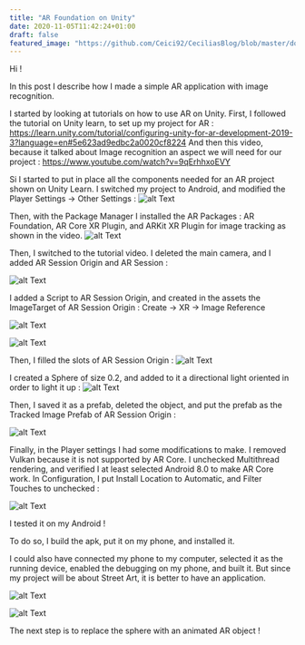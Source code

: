 ```yaml
---
title: "AR Foundation on Unity"
date: 2020-11-05T11:42:24+01:00
draft: false
featured_image: "https://github.com/Ceici92/CeciliasBlog/blob/master/docs/images/AR/ARFoundations/TestAR.gif?raw=true"
---
```


Hi !

In this post I describe how I made a simple AR application with image recognition.


I started by looking at tutorials on how to use AR on Unity.
First, I followed the tutorial on Unity learn, to set up my project for AR :
https://learn.unity.com/tutorial/configuring-unity-for-ar-development-2019-3?language=en#5e623ad9edbc2a0020cf8224
And then this video, because it talked about Image recognition an aspect we will need for our project :
https://www.youtube.com/watch?v=9qErhhxoEVY


Si I started to put in place all the components needed for an AR project shown on Unity Learn.
I switched my project to Android, and modified the Player Settings -> Other Settings :
![alt Text](https://github.com/Ceici92/CeciliasBlog/blob/master/docs/images/AR/ARFoundations/ProjectSettings.png?raw=true "ProjSettings")
 

Then, with the Package Manager I installed the AR Packages : AR Foundation, AR Core XR Plugin, and ARKit XR Plugin for image tracking as shown in the video.
 ![alt Text](https://github.com/Ceici92/CeciliasBlog/blob/master/docs/images/AR/ARFoundations/ProjectSettings2.png?raw=true "ProjSettings2")



Then, I switched to the tutorial video.
I deleted the main camera, and I added AR Session Origin and AR Session :

![alt Text](https://github.com/Ceici92/CeciliasBlog/blob/master/docs/images/AR/ARFoundations/ARSession.png?raw=true "ARSession")



I added a Script to AR Session Origin, and created in the assets the ImageTarget of AR Session Origin : Create -> XR -> Image Reference

![alt Text](https://github.com/Ceici92/CeciliasBlog/blob/master/docs/images/AR/ARFoundations/ARSession2.png?raw=true "ARSession2")

![alt Text](https://github.com/Ceici92/CeciliasBlog/blob/master/docs/images/AR/ARFoundations/Target.png?raw=true "Target")


Then, I filled the slots of AR Session Origin :
![alt Text](https://github.com/Ceici92/CeciliasBlog/blob/master/docs/images/AR/ARFoundations/ARSessionOrigin.png?raw=true "ARSessionOrigin")


I created a Sphere of size 0.2, and added to it a directional light oriented in order to light it up :
![alt Text](https://github.com/Ceici92/CeciliasBlog/blob/master/docs/images/AR/ARFoundations/Sphere.png?raw=true "Sphere")


Then, I saved it as a prefab, deleted the object, and put the prefab as the Tracked Image Prefab of AR Session Origin :

![alt Text](https://github.com/Ceici92/CeciliasBlog/blob/master/docs/images/AR/ARFoundations/ARSphere.png?raw=true "ARSphere")


Finally, in the Player settings I had some modifications to make.
I removed Vulkan because it is not supported by AR Core.
I unchecked Multithread rendering, and verified I at least selected Android 8.0 to make AR Core work.
In Configuration, I put Install Location to Automatic, and Filter Touches to unchecked :

![alt Text](https://github.com/Ceici92/CeciliasBlog/blob/master/docs/images/AR/ARFoundations/ProjectSettings3.png?raw=true "ProjectSettings3")



I tested it on my Android !

To do so, I build the apk, put it on my phone, and installed it.

I could also have connected my phone to my computer, selected it as the running device, enabled the debugging on my phone, and built it. But since my project will be about Street Art, it is better to have an application.
 
![alt Text](https://github.com/Ceici92/CeciliasBlog/blob/master/docs/images/AR/ARFoundations/Build.png?raw=true "Build")

![alt Text](https://github.com/Ceici92/CeciliasBlog/blob/master/docs/images/AR/ARFoundations/TestAR.gif?raw=true "Video")



The next step is to replace the sphere with an animated AR object ! 





